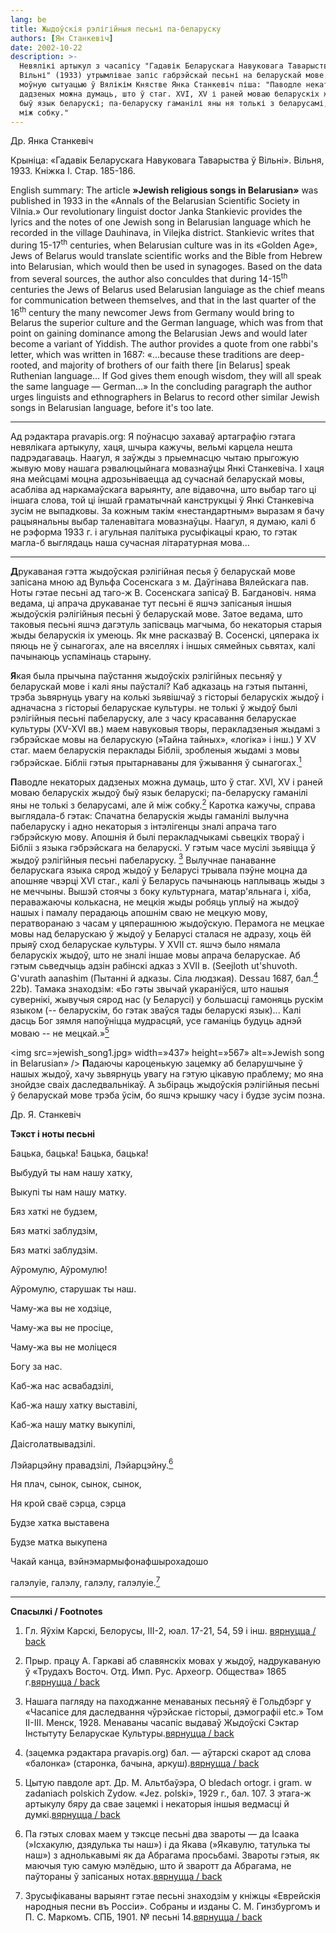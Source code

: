 ```yaml
---
lang: be
title: Жыдоўскія рэлігійныя песьні па-беларуску
authors: [Ян Станкевіч]
date: 2002-10-22
description: >-
  Невялікі артыкул з часапісу "Гадавік Беларускага Навуковага Таварыства ў
  Вільні" (1933) утрымлівае запіс габрэйскай песьні на беларускай мове. Пра
  моўную сытуацыю ў Вялікім Княстве Янка Станкевіч піша: "Паводле некаторых
  дадзеных можна думаць, што ў стаг. XVI, XV і раней моваю беларускіх жыдоў
  быў язык беларускі; па-беларуску гаманілі яны ня толькі з беларусамі, але й
  між собку."
---
```



Др. Янка Станкевіч

Крыніца: «Гадавік Беларускага Навуковага Таварыства ў Вільні». Вільня, 1933. Кніжка І. Стар. 185-186.

English summary: The article <strong>»Jewish religious songs in Belarusian»</strong> was published in 1933 in the «Annals of the Belarusian Scientific Society in Vilnia.» Our revolutionary linguist doctor Janka Stankievic provides the lyrics and the notes of one Jewish song in Belarusian language which he recorded in the village Dauhinava, in Vilejka district. Stankievic writes that during 15-17<sup>th</sup> centuries, when Belarusian culture was in its «Golden Age», Jews of Belarus would translate scientific works and the Bible from Hebrew into Belarusian, which would then be used in synagoges. Based on the data from several sources, the author also conculdes that during 14-15<sup>th</sup> centuries the Jews of Belarus used Belarusian languiage as the chief means for communication between themselves, and that in the last quarter of the 16<sup>th</sup> century the many newcomer Jews from Germany would bring to Belarus the superior culture and the German language, which was from that point on gaining dominance among the Belarusian Jews and would later become a variant of Yiddish. The author provides a quote from one rabbi's letter, which was written in 1687: «...because these traditions are deep-rooted, and majority of brothers of our faith there [in Belarus] speak Ruthenian language... If God gives them enough wisdom, they will all speak the same language — German...» In the concluding paragraph the author urges linguists and ethnographers in Belarus to record other similar Jewish songs in Belarusian language, before it's too late.

<hr />

Ад рэдактара pravapis.org: Я поўнасцю захаваў артаграфію гэтага невялікага артыкулу, хаця, шчыра кажучы, вельмі карцела нешта падрэдагаваць. Наагул, я заўжды з прыемнасцю чытаю прыгожую жывую мову нашага рэвалюцыйнага мовазнаўцы Янкі Станкевіча. І хаця яна мейсцамі моцна адрозьніваецца ад сучаснай беларускай мовы, асабліва ад наркамаўскага варыянту, але відавочна, што выбар таго ці іншага слова, той ці іншай граматычнай канструкцыі ў Янкі Станкевіча зусім не выпадковы. За кожным такім «нестандартным» выразам я бачу рацыянальны выбар таленавітага мовазнаўцы. Наагул, я думаю, калі б не рэформа 1933 г. і агульная палітыка русыфікацыі краю, то гэтак магла-б выглядаць наша сучасная літаратурная мова...

<hr />

<strong>Д</strong>рукаваная гэтта жыдоўская рэлігійная песья ў беларускай мове запісана мною ад Вульфа Сосенскага з м. Даўгінава Вялейскага пав. Ноты гэтае песьні ад таго-ж В. Сосенскага запісаў В. Багдановіч. няма ведама, ці апрача друкаванае тут песьні ё яшчэ запісаныя іншыя жыдоўскія рэлігійныя песьні ў беларускай мове. Затое ведама, што таковыя песьні яшчэ дагэтуль запісваць магчыма, бо некаторыя старыя жыды беларускія іх умеюць. Як мне расказваў В. Сосенскі, цяперака іх пяюць не ў сынагогах, але на вяселлях і іншых сямейных сьвятах, калі пачынаюць успамінаць старыну.

<strong>Я</strong>кая была прычына паўстання жыдоўскіх рэлігійных песьняў у беларускай мове і калі яны паўсталі? Каб адказаць на гэтыя пытанні, трэба зьвярнуць увагу на колькі зьявішчаў з гісторыі беларускіх жыдоў і адначасна з гісторыі беларускае культуры. не  толькі ў жыдоў былі рэлігійныя песьні пабеларуску, але з часу красавання беларускае культуры (XV-XVI вв.) маем навуковыя творы, перакладзеныя жыдамі з гэбрэйскае мовы на беларускую (»Тайна тайных», «логіка» і інш.) У XV стаг. маем беларускія пераклады Бібліі, зробленыя жыдамі з мовы гэбрэйскае. Бібліі гэтыя прытарнаваны для ўжывання ў сынагогах.<a href=»#spasylki»><sup>1</sup></a> <span id=»FOOTNOTE1»></span>

<strong>П</strong>аводле некаторых дадзеных можна думаць, што ў стаг. XVI, XV і раней моваю беларускіх жыдоў быў язык беларускі; па-беларуску гаманілі яны не  толькі з беларусамі, але й між собку.<a href=»#spasylki»><sup>2</sup></a> <span id=»FOOTNOTE2»></span> Каротка кажучы, справа выглядала-б гэтак: Спачатна беларускія жыды гаманілі вылучна пабеларуску і адно некаторыя з інтэлігенцы зналі апрача таго гэбрэйскую мову. Апошнія й былі перакладчыкамі сьвецкіх твораў і Бібліі з языка гэбрэйскага на беларускі. У гэтым часе мусілі зьявіцца ў жыдоў рэлігійныя песьні пабеларуску. <a href=»#spasylki»><sup>3</sup></a> <span id=»FOOTNOTE3»></span> Вылучнае панаванне беларускага языка сярод жыдоў у Беларусі трывала пэўне моцна да апошняе чвэрці XVI стаг., калі ў Беларусь пачынаюць наплываць жыды з не меччыны. Вышэй стоячы з боку культурнага, матар'яльнага і, хіба, пераважаючы колькасна, не мецкія жыды робяць уплыў на жыдоў нашых і памалу перадаюць апошнім сваю не мецкую мову, ператворанаю з часам у цяперашнюю жыдоўскую. Перамога не мецкае мовы над беларускаю ў жыдоў у Беларусі сталася не адразу, хоць ёй прыяў сход беларускае культуры. У XVII ст. яшчэ было нямала беларускіх жыдоў, што не  зналі іншае мовы апрача беларускае. Аб гэтым сьведчыць адзін рабінскі адказ з XVII в. (Seejloth ut'shuvoth. G'vurath aanashim (Пытанні й адказы. Сіла людзкая). Dessau 1687, бал.<a href=»#spasylki»><sup>4</sup></a> <span id=»FOOTNOTE4»></span> 22b). Тамака знаходзім: «Бо гэты звычай укараніўся, што нашыя сувернікі, жывучыя сярод нас (у Беларусі) у большасці гамоняць рускім языком (-- беларускім, бо гэтак зваўся тады беларускі язык)... Калі дасць Бог зямля напоўніцца мудрасцяй, усе гаманіць будуць аднэй моваю -- не мецкай.»<a href=»#spasylki»><sup>5</sup></a> <span id=»FOOTNOTE5»></span>

<img src=»jewish_song1.jpg» width=»437» height=»567» alt=»Jewish song in Belarusian» /> <strong>П</strong>адаючы кароценькую зацемку аб беларушчыне ў нашых жыдоў, хачу зьвярнуць увагу на гэтую цікавую праблему; мо яна знойдзе сваіх даследвальнікаў. А зьбіраць жыдоўскія рэлігійныя песьні ў беларускай мове трэба ўсім, бо яшчэ крышку часу і будзе зусім позна.

Др. Я. Станкевіч

<strong>Тэкст і ноты песьні</strong>

Бацька, бацька! Бацька, бацька!

Выбудуй ты нам нашу хатку,

Выкупі ты нам нашу матку.

Бяз хаткі не  будзем,

Бяз маткі заблудзім,

Бяз маткі заблудзім.

Аўромулю, Аўромулю!

Аўромулю, старушак ты наш.

Чаму-жа вы не  ходзіце,

Чаму-жа вы не  просіце,

Чаму-жа вы не  моліцеся

Богу за нас.

Каб-жа нас асвабадзілі,

Каб-жа нашу хатку выставілі,

Каб-жа нашу матку выкупілі,

Даісголатвывадзілі.

Лэйарцэйну правадзілі, Лэйарцэйну.<a href=»#spasylki»><sup>6</sup></a> <span id=»FOOTNOTE6»></span>

Ня плач, сынок, сынок, сынок,

Ня крой сваё сэрца, сэрца

Будзе хатка выставена

Будзе матка выкупена

Чакай канца, вэйнэмармыфонафшырохадошо

галэлуіе, галэлу, галэлу, галэлуіе.<a href=»#spasylki»><sup>7</sup></a> <span id=»FOOTNOTE7»></span>

<hr />

<strong>Спасылкі / Footnotes</strong><span id=»spasylki»></span>

1) Гл. Яўхім Карскі, Белорусы, III-2, юал. 17-21, 54, 59 і інш. <span class=»small»><a href=»#FOOTNOTE1»>вярнуцца / back</a></span>

2) Прыр. працу А. Гаркаві аб славянскіх мовах у жыдоў, надрукаваную ў «Трудахъ Восточ. Отд. Имп. Рус. Археогр. Общества» 1865 г.<span class=»small»><a href=»#FOOTNOTE2»>вярнуцца / back</a></span>

3) Нашага пагляду на паходжанне менаваных песьняў ё Гольдбэрг у «Часапісе для даследвання чўрэйскае гісторыі, дэмографіі etc.» Том II-III. Менск, 1928. Менаваны часапіс выдаваў Жыдоўскі Сэктар Інстытуту Беларускае Культуры.<span class=»small»><a href=»#FOOTNOTE3»>вярнуцца / back</a></span>

4) (зацемка рэдактара pravapis.org) бал. — аўтарскі скарот ад слова «балонка» (старонка, бачына, аркуш).<span class=»small»><a href=»#FOOTNOTE4»>вярнуцца / back</a></span>

5) Цытую павдоле арт. Др. М. Альтбаўэра, O bledach ortogr. i gram. w zadaniach polskich Zydow. «Jez. polski», 1929 г., бал. 107. З этага-ж артыкулу бяру да свае зацемкі і некаторыя іншыя ведмасці й думкі.<span class=»small»><a href=»#FOOTNOTE5»>вярнуцца / back</a></span>

6) Па гэтых словах маем у тэксце песьні два звароты — да Ісаака (»Ісхакулю, дзядулька ты наш») і да Якава (»Якавулю, татулька ты наш») з аднолькавымі як да Абрагама просьбамі. Звароты гэтыя, як маючыя тую самую мэлёдыю, што й зваротт да Абрагама, не паўтораны ў запісаных нотах.<span class=»small»><a href=»#FOOTNOTE6»>вярнуцца / back</a></span>

7) Зрусыфікаваны варыянт гэтае песьні знаходзім у кніжцы «Еврейскія народныя песни въ Россіи». Собраны и изданы С. М. Гинзбургомъ и П. С. Маркомъ. СПБ, 1901. № песьні 14.<span class=»small»><a href=»#FOOTNOTE7»>вярнуцца / back</a></span>

